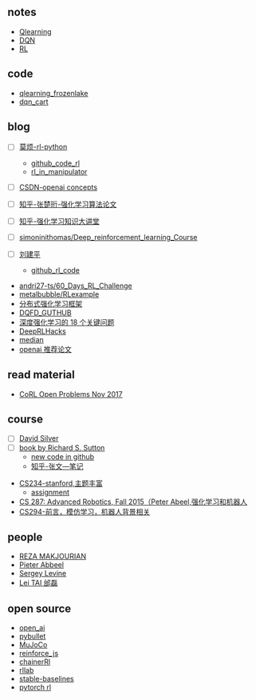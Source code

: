 ## notes

- [Qlearning](q_learning.md)
- [DQN](dqn.md)
- [RL](rl.md)

## code

 - [qlearning_frozenlake](rl/qlearning_frozenlake.py)
 - [dqn_cart](rl/dqn_cart.py)

## blog

- [ ] [莫烦-rl-python](https://morvanzhou.github.io/tutorials/machine-learning/reinforcement-learning/)
    - [github_code_rl](https://github.com/MorvanZhou/Reinforcement-learning-with-tensorflow)
    - [rl_in_manipulator](https://morvanzhou.github.io/tutorials/machine-learning/ML-practice/RL-build-arm-from-scratch1/)

- [ ] [CSDN-openai concepts](https://blog.csdn.net/p312011150/article/details/80826704)
- [ ] [知乎-张楚珩-强化学习算法论文](https://zhuanlan.zhihu.com/p/46600521)
- [ ] [知乎-强化学习知识大讲堂](https://zhuanlan.zhihu.com/sharerl)
- [ ] [simoninithomas/Deep_reinforcement_learning_Course](https://github.com/simoninithomas/Deep_reinforcement_learning_Course)
- [ ] [刘建平](https://www.cnblogs.com/pinard/category/1254674.html)
    - [github_rl_code](https://github.com/ljpzzz/machinelearning/tree/master/reinforcement-learning)
- [andri27-ts/60_Days_RL_Challenge](https://github.com/andri27-ts/60_Days_RL_Challenge)
- [metalbubble/RLexample](https://github.com/metalbubble/RLexample)
- [分布式强化学习框架](https://daiwk.github.io/posts/rl-distributed-rl.html)
- [DQFD_GUTHUB](https://github.com/go2sea/DQfD)
- [深度强化学习的 18 个关键问题](https://www.jiqizhixin.com/articles/2017-12-22-20)
- [DeepRLHacks](https://github.com/williamFalcon/DeepRLHacks)
- [median ](https://medium.com/@jonathan_hui/rl-deep-reinforcement-learning-series-833319a95530)
- [openai 推荐论文](https://spinningup.openai.com/en/latest/spinningup/keypapers.html)

## read material

- [CoRL Open Problems Nov 2017](https://docs.google.com/document/d/1biE0Jmh_5nq-6Giyf2sWZAAQz23uyxhTob2Uz4BjR_w/edit)

## course

- [ ] [David Silver](http://www0.cs.ucl.ac.uk/staff/D.Silver/web/Teaching.html)
- [ ] [book by Richard S. Sutton](http://incompleteideas.net/sutton/book/the-book-2nd.html)
    - [new code in github](https://github.com/ShangtongZhang/reinforcement-learning-an-introduction)
    - [知乎-张文—笔记](https://zhuanlan.zhihu.com/p/60973392)
- [CS234-stanford,主题丰富](http://web.stanford.edu/class/cs234/index.html)
    - [assignment](http://web.stanford.edu/class/cs234/assignments.html)
- [CS 287: Advanced Robotics, Fall 2015（Peter Abeel,强化学习和机器人](https://people.eecs.berkeley.edu/~pabbeel/cs287-fa15/#syllabus)
- [CS294-前言，模仿学习，机器人背景相关](http://rail.eecs.berkeley.edu/deeprlcourse/)

## people

- [REZA MAKJOURIAN](https://www.cs.utexas.edu/~reza/)
- [Pieter Abbeel](https://people.eecs.berkeley.edu/~pabbeel/)
- [Sergey Levine](https://people.eecs.berkeley.edu/~svlevine/)
- [Lei TAI 邰磊](https://tailei.ram-lab.com/)

## open source

- [open_ai](https://openai.com/progress/)
- [pybullet](https://pybullet.org/wordpress/)
- [MuJoCo](http://www.mujoco.org/)
- [reinforce_js](https://cs.stanford.edu/people/karpathy/reinforcejs/)
- [chainerRl](https://github.com/chainer/chainerrl)
- [rllab](https://github.com/rll/rllab)
- [stable-baselines](https://github.com/hill-a/stable-baselines)
- [pytorch rl](https://github.com/jingweiz/pytorch-rl)